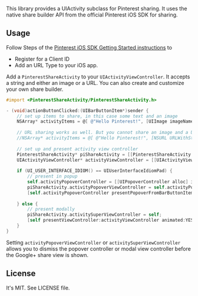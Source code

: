 This library provides a UIActivity subclass for Pinterest sharing. It uses the native share builder API from the official Pinterest iOS SDK for sharing.

## Usage

Follow Steps of the [Pinterest iOS SDK Getting Started instructions](https://developers.pinterest.com/ios/) to

  * Register for a Client ID
  * Add an URL Type to your iOS app.

Add a `PinterestShareActivity` to your `UIActivityViewController`.
It accepts a string and either an image or a URL. You can also create and customize your own share builder.

``` objective-c
#import <PinterestShareActivity/PinterestShareActivity.h>

- (void)actionButtonClicked:(UIBarButtonItem*)sender {
    // set up items to share, in this case some text and an image
    NSArray* activityItems = @[ @"Hello Pinterest!", [UIImage imageNamed:@"example.jpg"] ];
    
    // URL sharing works as well. But you cannot share an image and a URL at the same time :(
    //NSArray* activityItems = @[ @"Hello Pinterest!", [NSURL URLWithString:@"https://github.com/stoulouse/PinterestShareActivity"] ];
    
    // set up and present activity view controller
    PinterestShareActivity* piShareActivity = [[PinterestShareActivity alloc] init];
    UIActivityViewController* activityViewController = [[UIActivityViewController alloc] initWithActivityItems:activityItems applicationActivities:@[piShareActivity]];
    
    if (UI_USER_INTERFACE_IDIOM() == UIUserInterfaceIdiomPad) {
        // present in popup
        self.activityPopoverController = [[UIPopoverController alloc] initWithContentViewController:activityViewController];
        piShareActivity.activityPopoverViewController = self.activityPopoverController;
        [self.activityPopoverController presentPopoverFromBarButtonItem:sender permittedArrowDirections:UIPopoverArrowDirectionAny animated:YES];
        
    } else {
        // present modally
        piShareActivity.activitySuperViewController = self;
        [self presentViewController:activityViewController animated:YES completion:NULL];
    }
}
```

Setting `activityPopoverViewController` or `activitySuperViewController` allows you to dismiss the popover controller or modal view controller before the Google+ share view is shown.

## License

It's MIT. See LICENSE file.
